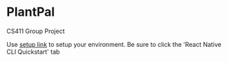 # PlantPal

CS411 Group Project

Use [setup link](https://reactnative.dev/docs/environment-setup) to setup your environment. Be sure to click the 'React Native CLI Quickstart' tab
